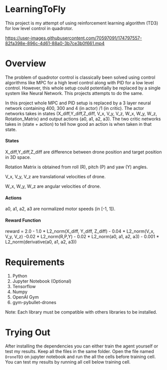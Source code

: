 # LearningToFly

This project is my attempt of using reinforcement learning algorithm (TD3) for low level control in quadrotor.

https://user-images.githubusercontent.com/70597091/174797557-82fa398e-896c-4d61-88a0-3b7ce3b0f661.mp4

# Overview

The problem of quadrotor control is classically been solved using control algorithms like MPC for a high level control along with PID for a low level control. However, this whole setup could potentially be replaced by a single system like Neural Network. This projects attempts to do the same.

In this project whole MPC and PID setup is replaced by a 3 layer neural network containing 400, 300 and 4 (in actor) /1 (in critic). The actor networks takes in states (X_diff,Y_diff,Z_diff, V_x, V_y, V_z, W_x, W_y, W_z, Rotation_Matrix) and output actions (a0, a1, a2, a3). The two critic networks takes in (state + action) to tell how good an action is when taken in that state. 

#### States

X_diff,Y_diff,Z_diff are difference between drone position and target position in 3D space.

Rotation Matrix is obtained from roll (R), pitch (P) and yaw (Y) angles.

V_x, V_y, V_z are translational velocities of drone. 

W_x, W_y, W_z are angular velocities of drone.
 
#### Actions

a0, a1, a2, a3 are normalized motor speeds (in [-1, 1]).


#### Reward Function
        
reward = 2.0 -  1.0 * L2_norm(X_diff, Y_diff, Z_diff) - 0.04 * L2_norm(V_x, V_y, V_z)  -0.02 * L2_norm(R,P,Y) - 0.02 * L2_norm(a0, a1, a2, a3) - 0.001 * L2_norm(derivative(a0, a1, a2, a3))

# Requirements

1) Python
2) Jupyter Notebook (Optional)
3) Tensorflow
4) Numpy
5) OpenAI Gym
6) gym-pybullet-drones

Note: Each library must be compatible with others libraries to be installed.

# Trying Out

After installing the dependencies you can either train the agent yourself or test my results. Keep all the files in the same folder. Open the file named ```DroneTD3``` on jupyter notebook and run the all the cells before training cell. You can test my results by running all cell below training cell.
